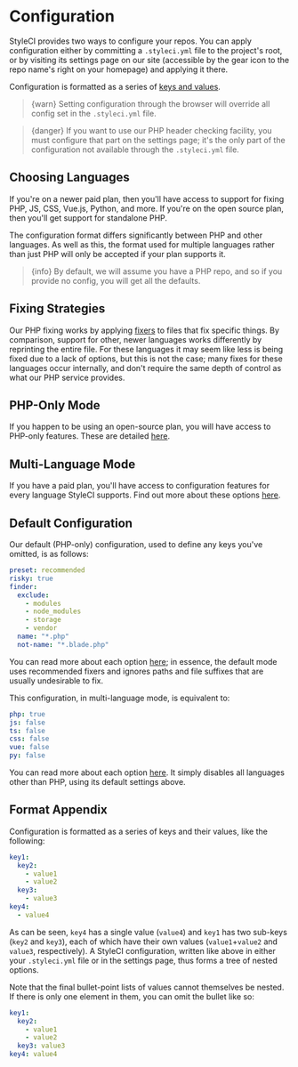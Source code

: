 # Configuration

StyleCI provides two ways to configure your repos. You can apply configuration either by committing a `.styleci.yml` file to the project's root, or by visiting its settings page on our site (accessible by the gear icon to the repo name's right on your homepage) and applying it there.

Configuration is formatted as a series of [keys and values](#format-appendix).

> {warn} Setting configuration through the browser will override all config set in the `.styleci.yml` file.

<!-- -->

> {danger} If you want to use our PHP header checking facility, you must configure that part on the settings page; it's the only part of the configuration not available through the `.styleci.yml` file.

<a name="choosing-languages"></a>
## Choosing Languages

If you're on a newer paid plan, then you'll have access to support for fixing PHP, JS, CSS, Vue.js, Python, and more. If you're on the open source plan, then you'll get support for standalone PHP.

The configuration format differs significantly between PHP and other languages. As well as this, the format used for multiple languages rather than just PHP will only be accepted if your plan supports it.

> {info} By default, we will assume you have a PHP repo, and so if you provide no config, you will get all the defaults.

<a name="fixing-strategies"></a>
## Fixing Strategies

Our PHP fixing works by applying [fixers](fixers) to files that fix specific things. By comparison, support for other, newer languages works differently by reprinting the entire file. For these languages it may seem like less is being fixed due to a lack of options, but this is not the case; many fixes for these languages occur internally, and don't require the same depth of control as what our PHP service provides.

<a name="php-only-mode"></a>
## PHP-Only Mode

If you happen to be using an open-source plan, you will have access to PHP-only features. These are detailed [here](standalone-php).

<a name="multi-languages-mode"></a>
## Multi-Language Mode

If you have a paid plan, you'll have access to configuration features for every language StyleCI supports. Find out more about these options [here](multi-language).

<a name="default-configuration"></a>
## Default Configuration

Our default (PHP-only) configuration, used to define any keys you've omitted, is as follows:

```yaml
preset: recommended
risky: true
finder:
  exclude:
    - modules
    - node_modules
    - storage
    - vendor
  name: "*.php"
  not-name: "*.blade.php"
```

You can read more about each option [here](standalone-php); in essence, the default mode uses recommended fixers and ignores paths and file suffixes that are usually undesirable to fix.

This configuration, in multi-language mode, is equivalent to:

```yaml
php: true
js: false
ts: false
css: false
vue: false
py: false
```

You can read more about each option [here](multi-language). It simply disables all languages other than PHP, using its default settings above.

<a name="format-appendix"></a>
## Format Appendix

Configuration is formatted as a series of keys and their values, like the following:

```yaml
key1:
  key2:
    - value1
    - value2
  key3:
    - value3
key4:
  - value4
```

As can be seen, `key4` has a single value (`value4`) and `key1` has two sub-keys (`key2` and `key3`), each of which have their own values (`value1`+`value2` and `value3`, respectively). A StyleCI configuration, written like above in either your `.styleci.yml` file or in the settings page, thus forms a tree of nested options.

Note that the final bullet-point lists of values cannot themselves be nested. If there is only one element in them, you can omit the bullet like so:

```yaml
key1:
  key2:
    - value1
    - value2
  key3: value3
key4: value4
```
